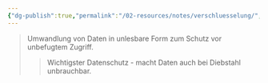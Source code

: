 ```yaml
---
{"dg-publish":true,"permalink":"/02-resources/notes/verschluesselung/","tags":["it-sicherheit/datenschutz"],"noteIcon":"","updated":"2025-08-26T16:49:45.854+02:00"}
---
```


>Umwandlung von Daten in unlesbare Form zum Schutz vor unbefugtem Zugriff.
>>Wichtigster Datenschutz - macht Daten auch bei Diebstahl unbrauchbar.